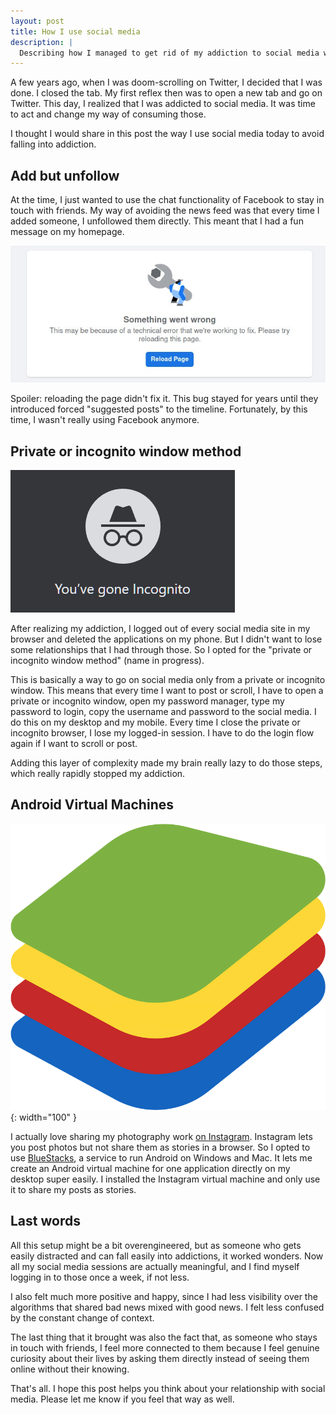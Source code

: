 ```yaml
---
layout: post
title: How I use social media
description: | 
  Describing how I managed to get rid of my addiction to social media without quitting it with incognito windows and virtual machines.
---
```


A few years ago, when I was doom-scrolling on Twitter, I decided that I was done. I closed the tab. My first reflex then was to open a new tab and go on Twitter. This day, I realized that I was addicted to social media. It was time to act and change my way of consuming those.

I thought I would share in this post the way I use social media today to avoid falling into addiction.

## Add but unfollow

At the time, I just wanted to use the chat functionality of Facebook to stay in touch with friends. My way of avoiding the news feed was that every time I added someone, I unfollowed them directly. This meant that I had a fun message on my homepage.

![Facebook issue, something is wrong](/assets/facebook-issue.jpg)

Spoiler: reloading the page didn't fix it. This bug stayed for years until they introduced forced "suggested posts" to the timeline. Fortunately, by this time, I wasn't really using Facebook anymore.

## Private or incognito window method

![Browser incognito window](/assets/incognito.PNG)

After realizing my addiction, I logged out of every social media site in my browser and deleted the applications on my phone. But I didn't want to lose some relationships that I had through those. So I opted for the "private or incognito window method" (name in progress).

This is basically a way to go on social media only from a private or incognito window. This means that every time I want to post or scroll, I have to open a private or incognito window, open my password manager, type my password to login, copy the username and password to the social media. I do this on my desktop and my mobile.  Every time I close the private or incognito browser, I lose my logged-in session. I have to do the login flow again if I want to scroll or post.

Adding this layer of complexity made my brain really lazy to do those steps, which really rapidly stopped my addiction.

## Android Virtual Machines

![Bluestacks logo](/assets/BlueStacks_Logo.png){: width="100" }

I actually love sharing my photography work [on Instagram](https://www.instagram.com/totostache/). Instagram lets you post photos but not share them as stories in a browser. So I opted to use [BlueStacks](https://www.bluestacks.com/), a service to run Android on Windows and Mac. It lets me create an Android virtual machine for one application directly on my desktop super easily. I installed the Instagram virtual machine and only use it to share my posts as stories.

## Last words

All this setup might be a bit overengineered, but as someone who gets easily distracted and can fall easily into addictions, it worked wonders. Now all my social media sessions are actually meaningful, and I find myself logging in to those once a week, if not less.

I also felt much more positive and happy, since I had less visibility over the algorithms that shared bad news mixed with good news. I felt less confused by the constant change of context.

The last thing that it brought was also the fact that, as someone who stays in touch with friends, I feel more connected to them because I feel genuine curiosity about their lives by asking them directly instead of seeing them online without their knowing.

That's all. I hope this post helps you think about your relationship with social media. Please let me know if you feel that way as well.